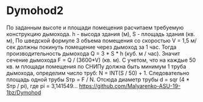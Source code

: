 # Dymohod2
По заданным высоте и площади помещения расчитаем требуемую конструкцию дымохода.
h - высода здания (м),
S - площадь здания (кв. м),
По шведской формуле 3 объема помещения со скоростью V = 1,5 м/сек должны покинуть помещение
через дымоход за 1 час.
Тогда производительность дымохода Q = 3 * S * h (куб. м / час).
Значит сечение дымохода F = Q / (3600*V) (кв. м).
С учетом, что на каждые 50 кв. м площади помещения по СНИПу должна быть
минимум 1 труба дымохода, определим число труб:
N = INT(S / 50) + 1.
Следовательно площадь одной трубы Sтр = F / N.
Отсюда диаметр трубы d = sqr (4 * Sтр / pi), где pi = 3,141549...
https://github.com/Malyarenko-ASU-19-1bz/Dymohod
